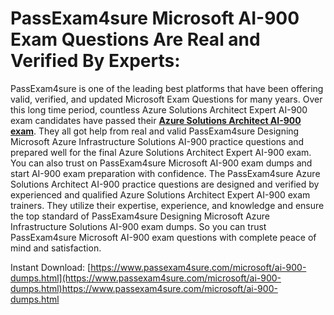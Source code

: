 <h1>PassExam4sure Microsoft AI-900 Exam Questions Are Real and Verified By Experts:</h1>

PassExam4sure is one of the leading best platforms that have been offering valid, verified, and updated Microsoft Exam Questions for many years. Over this long time period, countless Azure Solutions Architect Expert AI-900 exam candidates have passed their [**Azure Solutions Architect AI-900 exam**](https://www.passexam4sure.com/microsoft/ai-900-dumps.html). They all got help from real and valid PassExam4sure Designing Microsoft Azure Infrastructure Solutions AI-900 practice questions and prepared well for the final Azure Solutions Architect Expert AI-900 exam. You can also trust on PassExam4sure Microsoft AI-900 exam dumps and start AI-900 exam preparation with confidence. The PassExam4sure Azure Solutions Architect AI-900 practice questions are designed and verified by experienced and qualified Azure Solutions Architect Expert AI-900 exam trainers. They utilize their expertise, experience, and knowledge and ensure the top standard of PassExam4sure Designing Microsoft Azure Infrastructure Solutions AI-900 exam dumps. So you can trust PassExam4sure Microsoft AI-900 exam questions with complete peace of mind and satisfaction.

Instant Download: [https://www.passexam4sure.com/microsoft/ai-900-dumps.html](https://www.passexam4sure.com/microsoft/ai-900-dumps.html)https://www.passexam4sure.com/microsoft/ai-900-dumps.html
